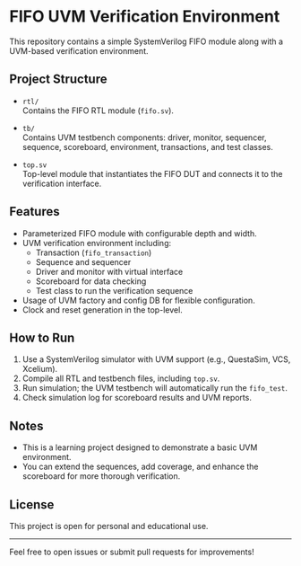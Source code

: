 # FIFO UVM Verification Environment

This repository contains a simple SystemVerilog FIFO module along with a UVM-based verification environment.

## Project Structure

- `rtl/`  
  Contains the FIFO RTL module (`fifo.sv`).

- `tb/`  
  Contains UVM testbench components: driver, monitor, sequencer, sequence, scoreboard, environment, transactions, and test classes.

- `top.sv`  
  Top-level module that instantiates the FIFO DUT and connects it to the verification interface.

## Features

- Parameterized FIFO module with configurable depth and width.
- UVM verification environment including:
  - Transaction (`fifo_transaction`)
  - Sequence and sequencer
  - Driver and monitor with virtual interface
  - Scoreboard for data checking
  - Test class to run the verification sequence
- Usage of UVM factory and config DB for flexible configuration.
- Clock and reset generation in the top-level.

## How to Run

1. Use a SystemVerilog simulator with UVM support (e.g., QuestaSim, VCS, Xcelium).
2. Compile all RTL and testbench files, including `top.sv`.
3. Run simulation; the UVM testbench will automatically run the `fifo_test`.
4. Check simulation log for scoreboard results and UVM reports.

## Notes

- This is a learning project designed to demonstrate a basic UVM environment.
- You can extend the sequences, add coverage, and enhance the scoreboard for more thorough verification.

## License

This project is open for personal and educational use.

---

Feel free to open issues or submit pull requests for improvements!
